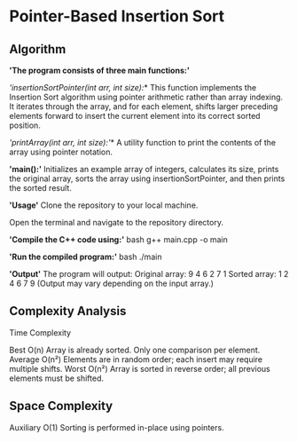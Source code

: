 # Pointer-Based Insertion Sort

## Algorithm

**'The program consists of three main functions:'**

**'insertionSortPointer(int* arr, int size):**
This function implements the Insertion Sort algorithm using pointer arithmetic rather than array indexing.
It iterates through the array, and for each element, shifts larger preceding elements forward to insert the current element into its correct sorted position.

**'printArray(int* arr, int size):'**
A utility function to print the contents of the array using pointer notation.

**'main():'**
Initializes an example array of integers, calculates its size, prints the original array, sorts the array using insertionSortPointer, and then prints the sorted result.

**'Usage'**
Clone the repository to your local machine.

Open the terminal and navigate to the repository directory.

**'Compile the C++ code using:'**
bash
g++ main.cpp -o main

**'Run the compiled program:'**
bash
./main

**'Output'**
The program will output:
Original array: 9 4 6 2 7 1 
Sorted array: 1 2 4 6 7 9 
(Output may vary depending on the input array.)

## Complexity Analysis
Time Complexity

Best	   O(n)	          Array is already sorted. Only one comparison per element.
Average	   O(n²)	      Elements are in random order; each insert may require multiple shifts.
Worst	   O(n²)	      Array is sorted in reverse order; all previous elements must be shifted.

## Space Complexity

Auxiliary	      O(1)	    Sorting is performed in-place using pointers.

